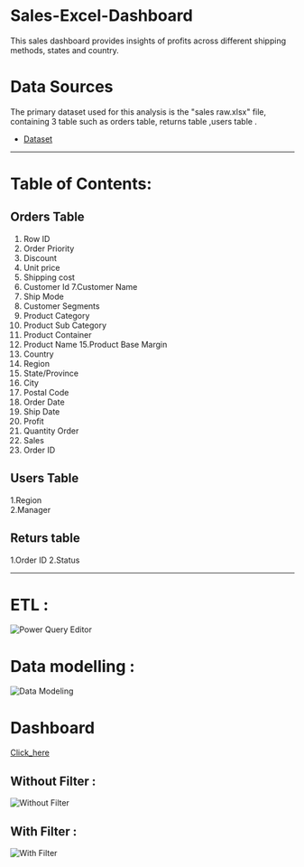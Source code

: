 # Sales-Excel-Dashboard
 This sales dashboard provides insights of profits across different shipping methods, states and country.
# Data Sources
 The primary dataset used for this analysis is the "sales raw.xlsx" file, containing 3 table such as orders table, returns table ,users table .
- <a href=https://github.com/gkarthik333/Sales-Excel-Dashboard/blob/main/Sales%20Raw%20data.xlsx>Dataset</a>

------------------------------------------  
 
# Table of Contents:
## Orders Table                      
 1. Row ID                            
 2. Order Priority                     
 3. Discount
4. Unit price
5. Shipping cost
6. Customer Id
7.Customer Name
8. Ship Mode
10. Customer Segments 
11. Product Category 
12. Product Sub Category
13. Product Container
14. Product Name
15.Product Base Margin
16. Country 
17. Region
18. State/Province
19. City
20. Postal Code
21. Order Date
22. Ship Date
23. Profit
24. Quantity Order
25. Sales
26. Order ID

## Users Table 
1.Region   
2.Manager

## Returs table
1.Order ID
2.Status

--------------------------------------

# ETL :
![Power Query Editor](https://github.com/user-attachments/assets/7f16be78-d94f-4253-8ff6-d8d2c5a7c559)

# Data modelling :
![Data Modeling](https://github.com/user-attachments/assets/1e1a37eb-21aa-4ab8-b60e-b4ba419c3dd5)

# Dashboard  
<a href=https://github.com/gkarthik333/Sales-Excel-Dashboard/blob/main/Sales%20Dashboard.xlsx>Click_here</a>


## Without Filter :
![Without Filter](https://github.com/user-attachments/assets/35001b6b-788b-4dc0-a08e-0f45ff2596ca)

## With Filter :
![With Filter](https://github.com/user-attachments/assets/02d3983d-dfdc-4a2a-abe4-50df4dc94c3f)
